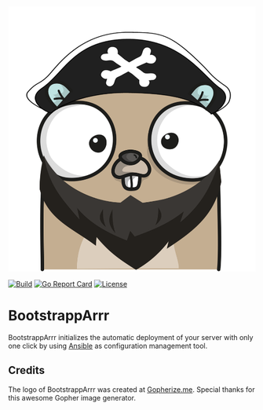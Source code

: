 <p align="center">
<img src="assets/img/gopherize.png" alt="BootstrappArrr" title="BootstrappArrr" />
</p>

[![Build](https://github.com/escalate/bootstrapparrr/actions/workflows/build.yml/badge.svg?branch=master)](https://github.com/escalate/bootstrapparrr/actions/workflows/build.yml)
[![Go Report Card](https://goreportcard.com/badge/github.com/escalate/bootstrapparrr)](https://goreportcard.com/report/github.com/escalate/bootstrapparrr)
[![License](https://img.shields.io/badge/license-MIT-blue.svg)](https://github.com/escalate/bootstrapparrr/blob/master/LICENSE)

# BootstrappArrr

BootstrappArrr initializes the automatic deployment of your server with only one click by using [Ansible](https://www.ansible.com/) as configuration management tool.

## Credits

The logo of BootstrappArrr was created at [Gopherize.me](https://gopherize.me). Special thanks for this awesome Gopher image generator.
